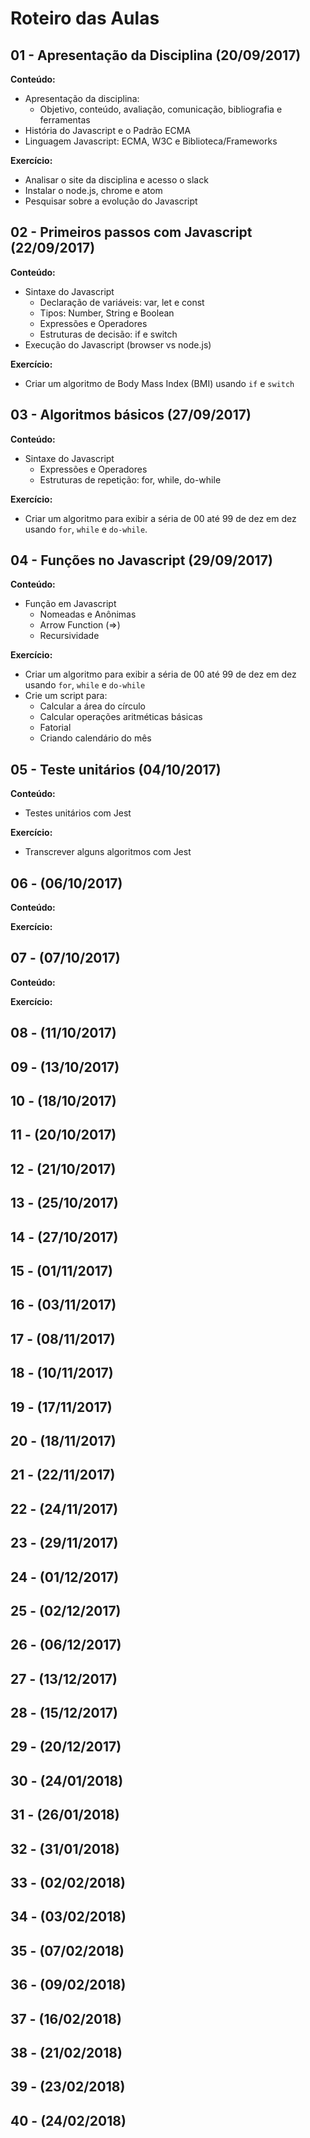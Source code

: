 # Roteiro das Aulas

## 01 - Apresentação da Disciplina (20/09/2017)

**Conteúdo:**
- Apresentação da disciplina:
  - Objetivo, conteúdo, avaliação, comunicação, bibliografia e ferramentas
- História do Javascript e o Padrão ECMA
- Linguagem Javascript: ECMA, W3C e Biblioteca/Frameworks

**Exercício:**
* Analisar o site da disciplina e acesso o slack
* Instalar o node.js, chrome e atom
* Pesquisar sobre a evolução do Javascript

## 02 - Primeiros passos com Javascript (22/09/2017)

**Conteúdo:**
- Sintaxe do Javascript
  - Declaração de variáveis: var, let e const
  - Tipos: Number, String e Boolean
  - Expressões e Operadores
  - Estruturas de decisão: if e switch
- Execução do Javascript (browser vs node.js)

**Exercício:**
* Criar um algoritmo de Body Mass Index (BMI) usando `if` e `switch`

## 03 - Algoritmos básicos (27/09/2017)

**Conteúdo:**
- Sintaxe do Javascript
  - Expressões e Operadores
  - Estruturas de repetição: for, while, do-while

**Exercício:**
* Criar um algoritmo para exibir a séria de 00 até 99 de dez em dez usando `for`, `while` e `do-while`.

## 04 - Funções no Javascript (29/09/2017)

**Conteúdo:**
- Função em Javascript
  - Nomeadas e Anônimas
  - Arrow Function (=>)
  - Recursividade

**Exercício:**
* Criar um algoritmo para exibir a séria de 00 até 99 de dez em dez usando `for`, `while` e `do-while`
* Crie um script para:
  - Calcular a área do círculo
  - Calcular operações aritméticas básicas
  - Fatorial
  - Criando calendário do mês

## 05 - Teste unitários (04/10/2017)

**Conteúdo:**
- Testes unitários com Jest

**Exercício:**
* Transcrever alguns algoritmos com Jest


## 06 - (06/10/2017)

**Conteúdo:**

**Exercício:**

## 07 - (07/10/2017)

**Conteúdo:**

**Exercício:**

## 08 - (11/10/2017)

## 09 - (13/10/2017)

## 10 - (18/10/2017)

## 11 - (20/10/2017)

## 12 - (21/10/2017)

## 13 - (25/10/2017)

## 14 - (27/10/2017)

## 15 - (01/11/2017)

## 16 - (03/11/2017)

## 17 - (08/11/2017)

## 18 - (10/11/2017)

## 19 - (17/11/2017)

## 20 - (18/11/2017)

## 21 - (22/11/2017)

## 22 - (24/11/2017)

## 23 - (29/11/2017)

## 24 - (01/12/2017)

## 25 - (02/12/2017)

## 26 - (06/12/2017)

## 27 - (13/12/2017)

## 28 - (15/12/2017)

## 29 - (20/12/2017)

## 30 - (24/01/2018)

## 31 - (26/01/2018)

## 32 - (31/01/2018)

## 33 - (02/02/2018)

## 34 - (03/02/2018)

## 35 - (07/02/2018)

## 36 - (09/02/2018)

## 37 - (16/02/2018)

## 38 - (21/02/2018)

## 39 - (23/02/2018)

## 40 - (24/02/2018)
